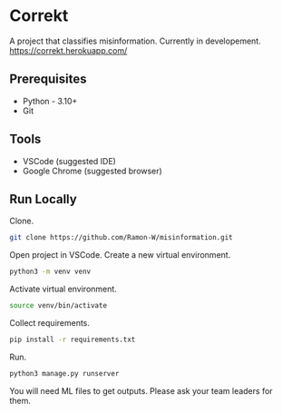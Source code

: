 # Correkt

A project that classifies misinformation.
Currently in developement.
https://correkt.herokuapp.com/

Prerequisites
-------------

* Python - 3.10+
* Git

Tools
-----

* VSCode (suggested IDE)
* Google Chrome (suggested browser)

Run Locally
-----------

Clone.
```bash
git clone https://github.com/Ramon-W/misinformation.git
```

Open project in VSCode. Create a new virtual environment.
```bash
python3 -m venv venv
```

Activate virtual environment.
```bash
source venv/bin/activate
```

Collect requirements.
```bash
pip install -r requirements.txt
```

Run.
```bash
python3 manage.py runserver
```

You will need ML files to get outputs. Please ask your team leaders for them.
